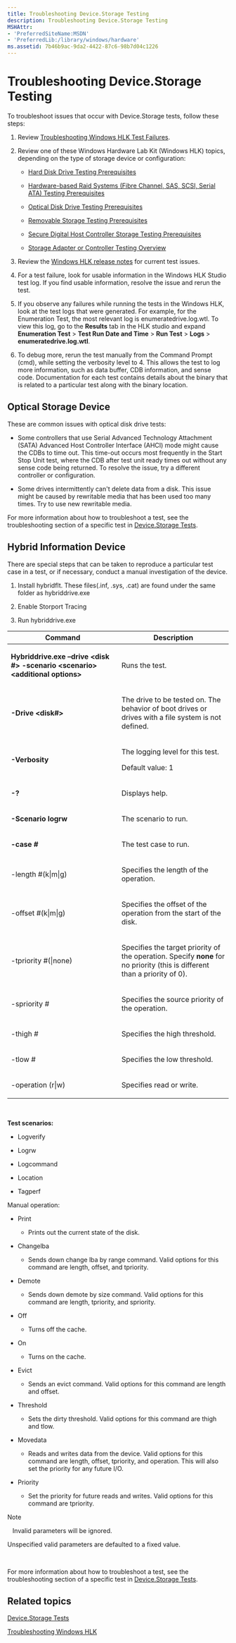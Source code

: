 ```yaml
---
title: Troubleshooting Device.Storage Testing
description: Troubleshooting Device.Storage Testing
MSHAttr:
- 'PreferredSiteName:MSDN'
- 'PreferredLib:/library/windows/hardware'
ms.assetid: 7b46b9ac-9da2-4422-87c6-98b7d04c1226
---
```


# Troubleshooting Device.Storage Testing


To troubleshoot issues that occur with Device.Storage tests, follow these steps:

1.  Review [Troubleshooting Windows HLK Test Failures](..\user\troubleshooting-windows-hlk-test-failures.md).

2.  Review one of these Windows Hardware Lab Kit (Windows HLK) topics, depending on the type of storage device or configuration:

    -   [Hard Disk Drive Testing Prerequisites](hard-disk-drive-testing-prerequisites.md)

    -   [Hardware-based Raid Systems (Fibre Channel, SAS, SCSI, Serial ATA) Testing Prerequisites](hardware-based-raid-systems--fibre-channel-sas-scsi-serial-ata--testing-prerequisites.md)

    -   [Optical Disk Drive Testing Prerequisites](optical-disk-drive-testing-prerequisites.md)

    -   [Removable Storage Testing Prerequisites](removable-storage-testing-prerequisites.md)

    -   [Secure Digital Host Controller Storage Testing Prerequisites](secure-digital-host-controller-storage-testing-prerequisites.md)

    -   [Storage Adapter or Controller Testing Overview](storage-adapter-or-controller-testing-overview.md)

3.  Review the [Windows HLK release notes](http://go.microsoft.com/fwlink/p/?LinkID=236110) for current test issues.

4.  For a test failure, look for usable information in the Windows HLK Studio test log. If you find usable information, resolve the issue and rerun the test.

5.  If you observe any failures while running the tests in the Windows HLK, look at the test logs that were generated. For example, for the Enumeration Test, the most relevant log is enumeratedrive.log.wtl. To view this log, go to the **Results** tab in the HLK studio and expand **Enumeration Test** &gt; **Test Run Date and Time** &gt; **Run Test** &gt; **Logs** &gt; **enumeratedrive.log.wtl**.

6.  To debug more, rerun the test manually from the Command Prompt (cmd), while setting the verbosity level to 4. This allows the test to log more information, such as data buffer, CDB information, and sense code. Documentation for each test contains details about the binary that is related to a particular test along with the binary location.

## <span id="Optical-Storage-Device"></span><span id="optical_storage_device"></span><span id="OPTICAL_STORAGE_DEVICE"></span>Optical Storage Device


These are common issues with optical disk drive tests:

-   Some controllers that use Serial Advanced Technology Attachment (SATA) Advanced Host Controller Interface (AHCI) mode might cause the CDBs to time out. This time-out occurs most frequently in the Start Stop Unit test, where the CDB after test unit ready times out without any sense code being returned. To resolve the issue, try a different controller or configuration.

-   Some drives intermittently can't delete data from a disk. This issue might be caused by rewritable media that has been used too many times. Try to use new rewritable media.

For more information about how to troubleshoot a test, see the troubleshooting section of a specific test in [Device.Storage Tests](device-storage-tests.md).

## <span id="Hybrid_Information_Device"></span><span id="hybrid_information_device"></span><span id="HYBRID_INFORMATION_DEVICE"></span>Hybrid Information Device


There are special steps that can be taken to reproduce a particular test case in a test, or if necessary, conduct a manual investigation of the device.

1.  Install hybridflt. These files(.inf, .sys, .cat) are found under the same folder as hybriddrive.exe

2.  Enable Storport Tracing

3.  Run hybriddrive.exe

<table>
<colgroup>
<col width="50%" />
<col width="50%" />
</colgroup>
<thead>
<tr class="header">
<th>Command</th>
<th>Description</th>
</tr>
</thead>
<tbody>
<tr class="odd">
<td><p><strong>Hybriddrive.exe –drive &lt;disk #&gt; -scenario &lt;scenario&gt; &lt;additional options&gt;</strong></p></td>
<td><p>Runs the test.</p></td>
</tr>
<tr class="even">
<td><p><strong>-Drive &lt;disk#&gt;</strong></p></td>
<td><p>The drive to be tested on. The behavior of boot drives or drives with a file system is not defined.</p></td>
</tr>
<tr class="odd">
<td><p><strong>-Verbosity</strong></p></td>
<td><p>The logging level for this test.</p>
<p>Default value: 1</p></td>
</tr>
<tr class="even">
<td><p><strong>-?</strong></p></td>
<td><p>Displays help.</p></td>
</tr>
<tr class="odd">
<td><p><strong>-Scenario logrw</strong></p></td>
<td><p>The scenario to run.</p></td>
</tr>
<tr class="even">
<td><p><strong>-case #</strong></p></td>
<td><p>The test case to run.</p></td>
</tr>
<tr class="odd">
<td><p>-length #(k|m|g)</p></td>
<td><p>Specifies the length of the operation.</p></td>
</tr>
<tr class="even">
<td><p>-offset #(k|m|g)</p></td>
<td><p>Specifies the offset of the operation from the start of the disk.</p></td>
</tr>
<tr class="odd">
<td><p>-tpriority #(|none)</p></td>
<td><p>Specifies the target priority of the operation. Specify <strong>none</strong> for no priority (this is different than a priority of 0).</p></td>
</tr>
<tr class="even">
<td><p>-spriority #</p></td>
<td><p>Specifies the source priority of the operation.</p></td>
</tr>
<tr class="odd">
<td><p>-thigh #</p></td>
<td><p>Specifies the high threshold.</p></td>
</tr>
<tr class="even">
<td><p>-tlow #</p></td>
<td><p>Specifies the low threshold.</p></td>
</tr>
<tr class="odd">
<td><p>-operation (r|w)</p></td>
<td><p>Specifies read or write.</p></td>
</tr>
</tbody>
</table>

 

**Test scenarios:**

-   Logverify

-   Logrw

-   Logcommand

-   Location

-   Tagperf

Manual operation:

-   Print

    -   Prints out the current state of the disk.

-   Changelba

    -   Sends down change lba by range command. Valid options for this command are length, offset, and tpriority.

-   Demote

    -   Sends down demote by size command. Valid options for this command are length, tpriority, and spriority.

-   Off

    -   Turns off the cache.

-   On

    -   Turns on the cache.

-   Evict

    -   Sends an evict command. Valid options for this command are length and offset.

-   Threshold

    -   Sets the dirty threshold. Valid options for this command are thigh and tlow.

-   Movedata

    -   Reads and writes data from the device. Valid options for this command are length, offset, tpriority, and operation. This will also set the priority for any future I/O.

-   Priority

    -   Set the priority for future reads and writes. Valid options for this command are tpriority.

>[!NOTE]
>  
Invalid parameters will be ignored.

Unspecified valid parameters are defaulted to a fixed value.

 

For more information about how to troubleshoot a test, see the troubleshooting section of a specific test in [Device.Storage Tests](device-storage-tests.md).

## <span id="related_topics"></span>Related topics


[Device.Storage Tests](device-storage-tests.md)

[Troubleshooting Windows HLK](p_hlk.troubleshooting_windows_hlk)

 

 







